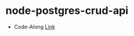 # node-postgres-crud-api

- Code-Along [Link](https://blog.logrocket.com/crud-rest-api-node-js-express-postgresql/)
